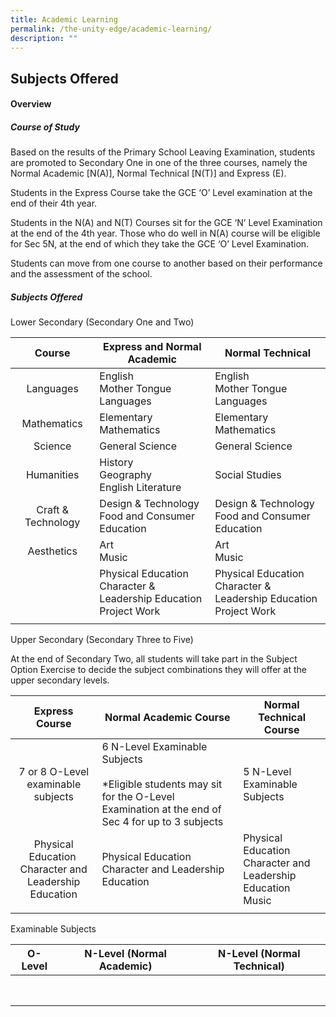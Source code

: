 ```yaml
---
title: Academic Learning
permalink: /the-unity-edge/academic-learning/
description: ""
---
```

## Subjects Offered

#### Overview

##### Course of Study

Based on the results of the Primary School Leaving Examination, students are promoted to Secondary One in one of the three courses, namely the Normal Academic \[N(A)\], Normal Technical \[N(T)\] and Express (E).

Students in the Express Course take the GCE ‘O’ Level examination at the end of their 4th year.

Students in the N(A) and N(T) Courses sit for the GCE ‘N’ Level Examination at the end of the 4th year. Those who do well in N(A) course will be eligible for Sec 5N, at the end of which they take the GCE ‘O’ Level Examination.

Students can move from one course to another based on their performance and the assessment of the school.

##### Subjects Offered

Lower Secondary (Secondary One and Two)

| Course | Express and Normal Academic | Normal Technical |
|:---:|---|---|
| Languages | English<br>Mother Tongue Languages | English<br>Mother Tongue Languages |
| Mathematics | Elementary Mathematics | Elementary Mathematics |
| Science | General Science | General Science |
| Humanities | History <br>Geography <br>English Literature | Social Studies |
| Craft & Technology | Design & Technology <br>Food and Consumer Education | Design & Technology <br>Food and Consumer Education |
| Aesthetics | Art<br>Music | Art<br>Music |
|  | Physical Education<br>Character & Leadership Education<br>Project Work | Physical Education<br>Character & Leadership Education<br>Project Work |
|  |  |  |

Upper Secondary (Secondary Three to Five)   
  
At the end of Secondary Two, all students will take part in the Subject Option Exercise to decide the subject combinations they will offer at the upper secondary levels.

| Express Course | Normal Academic Course | Normal Technical Course |
|:---:|---|---|
| 7 or 8 O-Level examinable subjects | 6 N-Level Examinable Subjects    <br><br>\*Eligible students may sit for the O-Level Examination at the end of Sec 4 for up to 3 subjects | 5 N-Level Examinable Subjects |
| Physical Education   <br>Character and Leadership Education | Physical Education   <br>Character and Leadership Education | Physical Education  <br>Character and Leadership Education   <br>Music |
|  |  |  |

Examinable Subjects

| O-Level | N-Level (Normal Academic) | N-Level (Normal Technical) |
|:---:|---|---|
|  |  |  |
|  |  |  |
|  |  |  |
|  |  |  |
|  |  |  |
|  |  |  |
|  |  |  |
|  |  |  |